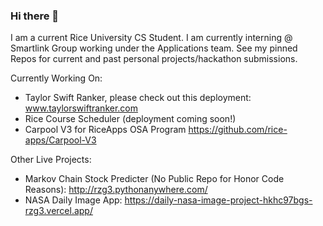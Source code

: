 ### Hi there 👋

I am a current Rice University CS Student. I am currently interning @ Smartlink Group working under the Applications team. See my pinned Repos for current and past personal projects/hackathon submissions.

Currently Working On: 
  - Taylor Swift Ranker, please check out this deployment: www.taylorswiftranker.com
  - Rice Course Scheduler (deployment coming soon!)
  - Carpool V3 for RiceApps OSA Program https://github.com/rice-apps/Carpool-V3

Other Live Projects:

  - Markov Chain Stock Predicter (No Public Repo for Honor Code Reasons): http://rzg3.pythonanywhere.com/
  - NASA Daily Image App: https://daily-nasa-image-project-hkhc97bgs-rzg3.vercel.app/
